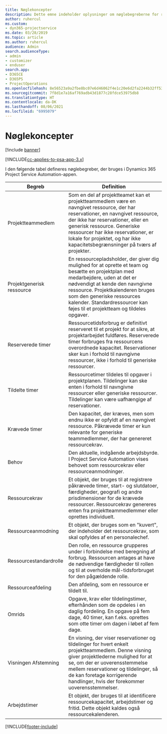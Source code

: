 ```yaml
---
title: Nøglekoncepter
description: Dette emne indeholder oplysninger om nøglebegreberne for ressourcestyring i Project Service Automation.
author: ruhercul
ms.custom:
- dyn365-projectservice
ms.date: 03/28/2019
ms.topic: article
ms.author: ruhercul
audience: Admin
search.audienceType:
- admin
- customizer
- enduser
search.app:
- D365CE
- D365PS
- ProjectOperations
ms.openlocfilehash: 8e56523a9a2fbe8bc07e6d46062f4e1c20e6d2fa2244b32ff53e96d898b0086c
ms.sourcegitcommit: 7f8d1e7a16af769adb43d1877c28fdce53975db8
ms.translationtype: HT
ms.contentlocale: da-DK
ms.lasthandoff: 08/06/2021
ms.locfileid: "6995079"
---
```

# <a name="key-concepts"></a>Nøglekoncepter

[!include [banner](../includes/psa-now-project-operations.md)]

[!INCLUDE[cc-applies-to-psa-app-3.x](../includes/cc-applies-to-psa-app-3x.md)]

I den følgende tabel defineres nøglebegreber, der bruges i Dynamics 365 Project Service Automation-appen.

| Begreb                    | Definition |
|----------------------------|------------|
| Projektteammedlem        | Som en del af projektteamet kan et projektteammedlem være en navngivet ressource, der har reservationer, en navngivet ressource, der ikke har reservationer, eller en generisk ressource. Generiske ressourcer har ikke reservationer, er lokale for projektet, og har ikke kapacitetsbegrænsninger på tværs af projekter. |
| Projektgenerisk ressource   | En ressourcepladsholder, der giver dig mulighed for at oprette et team og besætte en projektplan med medarbejdere, uden at det er nødvendigt at kende den navngivne ressource. Projektkalenderen bruges som den generiske ressources kalender. Standardressourcer kan føjes til et projektteam og tildeles opgaver. |
| Reserverede timer               | Ressourcetidsforbrug er definitivt reserveret til et projekt for at sikre, at projektarbejdet fuldføres. Reserverede timer forbruges fra ressourcens overordnede kapacitet. Reservationer sker kun i forhold til navngivne ressourcer, ikke i forhold til generiske ressourcer. |
| Tildelte timer             | Ressourcetimer tildeles til opgaver i projektplanen. Tildelinger kan ske enten i forhold til navngivne ressourcer eller generiske ressourcer. Tildelinger kan være uafhængige af reservationer. |
| Krævede timer             | Den kapacitet, der kræves, men som endnu ikke er opfyldt af en navngivet ressource. Påkrævede timer er kun relevante for generiske teammedlemmer, der har genereret ressourcekrav. |
| Behov                     | Den aktuelle, indgående arbejdsbyrde. I Project Service Automation vises behovet som ressourcekrav eller ressourceanmodninger. |
| Ressourcekrav       | Et objekt, der bruges til at registrere påkrævede timer, start- og slutdatoer, færdigheder, geografi og andre prisdimensioner for de krævede ressourcer. Ressourcekrav genereres enten fra projektteammedlemmer eller oprettes individuelt. |
| Ressourceanmodning           | Et objekt, der bruges som en "kuvert", der indeholder det ressourcekrav, som skal opfyldes af en personalechef. |
| Ressourcestandardrolle      | Den rolle, en ressource grupperes under i forbindelse med beregning af forbrug. Ressourcen antages at have de nødvendige færdigheder til rollen og til at overholde mål-tidsforbruget for den pågældende rolle. |
| Ressourceafdeling | Den afdeling, som en ressource er tildelt til. |
| Omrids                    | Opgave, krav eller tildelingstimer, efterhånden som de opdeles i en daglig fordeling. En opgave på fem dage, 40 timer, kan f.eks. oprettes som otte timer om dagen i løbet af fem dage. |
| Visningen Afstemning        | En visning, der viser reservationer og tildelinger for hvert enkelt projektteammedlem. Denne visning giver projektlederne mulighed for at se, om der er uoverensstemmelse mellem reservationer og tildelinger, så de kan foretage korrigerende handlinger, hvis der forekommer uoverensstemmelser. |
| Arbejdstimer                 | Et objekt, der bruges til at identificere ressourcekapacitet, arbejdstimer og fritid. Dette objekt kaldes også ressourcekalenderen. |


[!INCLUDE[footer-include](../includes/footer-banner.md)]